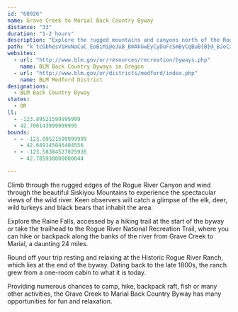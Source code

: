 ```yaml
---
id: "68926"
name: Grave Creek to Marial Back Country Byway
distance: "33"
duration: "1-2 hours"
description: "Explore the rugged mountains and canyons north of the Rogue River in the southwestern part of Oregon as you climb from the Rogue River's narrow gorge over the ragged ridges of the Siskiyou Mountains and down to the settlement of Marial."
path: "k`tcGbhesViHuNaCuC_EoBiMi@eJuB_BmAkGwEyCyDuFcSmByCqBuB{B}@_BJoCz@cCEgBoAcBgEA}AdCpAvBE~@YlAmHdAqBlAu@z@^`BzAnDb@|Al@j@s@?sBq@kBaIyGiAiCc@kEYeAcE[yA_AMgC{BeCg@eBb@mCi@aBoBaC}AeE_@mEiDmFSeBhAyIIaCf@aDd@y@IeEJm@`@m@Pm@D_ABy@Ik@a@mBG{DIkAk@eAKk@CeAD}AAyD`@y@RkAIm@Uc@c@OyAKmCsA[k@CgBo@yAKe@QKQFs@[Ik@\\_CDoBUeCm@gAEmADwBEe@U_AGuBGWDa@b@mA?]SkAHg@?kAJu@R_@dAD\\Mn@e@r@kAPqARiDCy@KcArCiEXmA@e@[sCOe@X_B]aABQz@a@b@_@Tc@XaDYaBiAeApAkDVgDq@eF}DqFaCeBuBq@sAFs@UAw@TgA_@s@_B@aBv@kAD_Ay@mEqGaFwFYgGYyBoCqDaBsEuB}Je@e@y@JOqF^aAP{@I}@Qa@]W[XOq@D}Fk@}@CUNk@|@m@TqA?gAMeAe@_AKk@NU^Eh@L~@Bj@]BkAe@aEcAiDm@q@q@qAOeAxCOlBqACy@cEaFSm@_CkB]g@Vi@t@IRODUOi@}DuDHQxA[nAKlA{@v@eCf@aCH{@My@Bg@Nm@T?h@r@n@RR[Jw@b@aEr@mBd@q@|A[p@cAHY?m@k@gBm@e@{@Qc@a@Eq@?YP_@fAmAnA_CBYIsAI_@_@aAsB}CsAuAKqA?sA_@q@}AaAcA{AuAeGs@yAo@_@}AQu@UmCwBiEg@s@SiKoIsC_B{Ak@o@y@o@sAy@oHWsLi@aFq@yCiAqD^uADu@`@iBfDwEhAo@n@}H|EqQl@qF?cHoAcGgBuDcEqBk@s@?oA_@aDiAwAJaCKwBeAaAsEgAwHqFiAiC{B{B_C{@iCBs@Ki@q@cB_@gCViCQwCeBYi@`@kDy@oBcCuAqAa@qA}CwAcAqCeGQ]MkAu@So@YiDgAqAy@kAeBi@sAy@gD?qAh@uE?gAYkBeAuDa@yB[_EYkAk@g@c@IsAs@iCy@i@UUY_@eACkDUuAiAyCg@e@uAKYUs@kBU]o@a@o@?w@_@oBeCuAmAIYMgCOkAa@kAm@oAoBmBOIg@B{@Z}@n@k@hDYp@i@n@oBjG]xAAfBI\\]`@uAz@_@HqAKk@ScAgCU}As@gDeAmBm@q@cAm@uAa@s@Ke@Xo@zASP_@JeAg@i@o@_@o@YsAO}ACaC\\wCpBcLEaAUy@y@_AoAeAiCDyAZaAb@QDOEW_@q@yCc@mA_@w@_@[c@Ec@Li@j@qAnBc@PUAsAkBoA_ASe@Y{BOe@iAaBS_B[sA?c@ZsBEYiAgBo@wBO{A_Aw@_AgFMS{@KYOS_@y@q@iAAYK[y@C_@Bg@t@wDHoASwBOY_Aa@c@CkA\\_@C][OkABgFJmA~@gGr@iANi@?k@O_@U]c@AgCrAeDxBi@Ge@i@y@oBiAgByAkAsBgAgDwDu@gAcCmGNgD?qAGgA[gCYw@wEwHIkAkAqHY{CYoDBy@JUb@UhCRx@dAxBxBvAx@d@Fd@MRk@@{DWsE]mD?e@\\y@PSbBw@^GnAJv@Y~@iAh@URCtAb@X`@^pBXf@PF\\ARGxBkCz@S`BlArBR`B~@h@p@l@zBh@d@PDVCXSTa@b@sDt@g@RC~CdA^Er@_ATU\\Kd@LtBlBr@VRE^yAJaD^qCFaAGgFHu@\\mAxBoE~@eAvBgAd@k@tAgCl@YhADlFn@b@b@z@`BXJv@MxAeBTk@X[XIdBRlDbAbBZtB|@\\CNSNe@Em@y@aBsA_E?g@TwAHeBUcBc@_BSkBB{CN_A\\m@bGqFxAgFZs@jByCPm@?k@_@_CUo@?w@XsAt@m@nBQl@QxAmD^Y|D_BXUh@eA^sINe@b@m@ZGl@?bDl@d@?~BxA`BJnACr@Mx@e@^g@`AsB`@StBKr@}@d@cBn@sFb@kA~AgDf@_A~@aAtCyAvAe@~@CpFVp@]`@u@VeARqB[gAy@e@cBm@gAgAK_@Ky@@eA\\{@Zc@^SX?bAVx@^^Kb@m@dBqEHk@sAgIl@DZMl@mA?q@_@aBGq@Bm@XkCh@sAhA_Ax@[p@dAf@@XQ^c@tA_Db@gBP_@PE`@LvCdA^Dt@O|CIX`@hJ\\vCq@`@q@TyDVg@`@y@`@a@^]t@yBRyAh@?jA?b@WNIt@mD?CB}DPmB??FWvAaGSqINqAHcAIiCo@s@}@gA}BaACAYGi@Ku@O]]s@s@mBc@UE_DyE??qBe@sC?k@YBa@Fs@N[Tg@pEv@tAs@DCD@fDn@lC}@TWf@k@zA_Bd@i@~@eDRYZe@|EDz@Qt@Qt@uALWFCrAo@@AxD{Jh@Qp@SbCQ~GJtCuAfBiDdAuBlBuFZ{CMgDVoBLaAIy@QuBvByPG}@KaBTsAn@wDVyC|A}GhC}F^I~AY~@a@x@]`@qABKKwEm@uCk@sCNkDFiBg@gD_BuBe@B_AD_FiAuHyCaB^a@JsAJuAJc@IeB[Wm@m@oAU_Dz@aCnA]bAY~IFpBcBzAaHv@sD|@iChAuAJMHKzD}Sp@{BBKX_@r@cA~@}GhBaJb@qAb@sAzBuBHyBFyAS}JA_Ab@gEbCoHVw@xByD@?JIj@a@ZSZUbASr@Ql@q@hBoBxCQZ`@j@x@fCDf@KbB]hBhBfBwFz@g@tBmABo@@MiA}A??Hw@f@e@v@q@Ws@u@cCxBaBvAeAzBaD??TV^^l@Pb@Jh@sDlB}@n@yA\\s@tAuAtCPTKdAk@hDSZq@^}@xAiApBE@?pAuA??bChAd@JfAXbC?~FeFh@aC??n@Q|@SfMxDJ^f@xBhAtBjAn@bBo@??z@?tCdEbAFbK`@xCj@ZF~A???FlC`@f@`@n@~DnLT`CFp@]hBY|Ax@hADDrD]f@GpDXj@K^zAUfDCVNXn@nABz@\\^|GeE@?`ByFn@KjEtBfBYs@rGDZNdAZZ^`@bAw@rAaCfBcAz@Kh@d@ZTn@Dz@F~AhBlB??Ap@y@^g@zA_@??vADhDLl@c@f@[jIiBtDiBxChBn@v@DDE`@Ih@c@h@aAjAu@~Cw@fDiA~CpErK~G|@xBDd@Rl@VF|@JfBW`Or@rDb@tBrEs@JCdAoAp@y@`BaArCMVKx@]lCE|@gAn@s@~AeFvCaGn@sAdAcA??`A?V?t@nBzB~Ph@dE~@tAjAb@|@Z??Z|@bBvEnAXdAVb@`@rArAbCPhAWBAB[XoDt@_DCiAAkANk@J]WiBgE{HEwAIaC^aAXw@vGsD`B}@l@{EBUt@oAhB`AbB~@?A?@~@{ChBw@l@{B~AQ^ThEhC|@~@DBtA?DFb@l@?|Ap@v@fAwC\\_ALMt@u@lAWL@z@NpAUNClDd@`Ce@vDRZi@NUm@kK@?HKVYzBLJJrBxBvBKfB{AH]f@{Bn@m@fAaA~@oBoAeDKY?uGSsDu@uBu@iASkAhA}Gb@uG?yCmB}IUgAEs@M_CJq@XyB?oCWoAUiAHmD_@mI^oCGm@]aEGsE]m@]m@sAu@?_Ah@o@???A~DK~FuI|@Q|@Q??@M"
websites:
  - url: "http://www.blm.gov/or/resources/recreation/byways.php"
    name: BLM Back Country Byways in Oregon
  - url: "http://www.blm.gov/or/districts/medford/index.php"
    name: BLM Medford District
designations:
  - BLM Back Country Byway
states:
  - OR
ll:
  - -123.89521599999999
  - 42.706143999999995
bounds:
  - - -123.89521599999999
    - 42.649145046404556
  - - -123.58384527025936
    - 42.785938000000044

---
```


Climb through the rugged edges of the Rogue River Canyon and wind through the beautiful Siskiyou Mountains to experience the spectacular views of the wild river. Keen observers will catch a glimpse of the elk, deer, wild turkeys and black bears that inhabit the area.

Explore the Raine Falls, accessed by a hiking trail at the start of the byway or take the trailhead to the Rogue River National Recreation Trail, where you can hike or backpack along the banks of the river from Grave Creek to Marial, a daunting 24 miles.

Round off your trip resting and relaxing at the Historic Rogue River Ranch, which lies at the end of the byway. Dating back to the late 1800s, the ranch grew from a one-room cabin to what it is today.

Providing numerous chances to camp, hike, backpack raft, fish or many other activities, the Grave Creek to Marial Back Country Byway has many opportunities for fun and relaxation.
